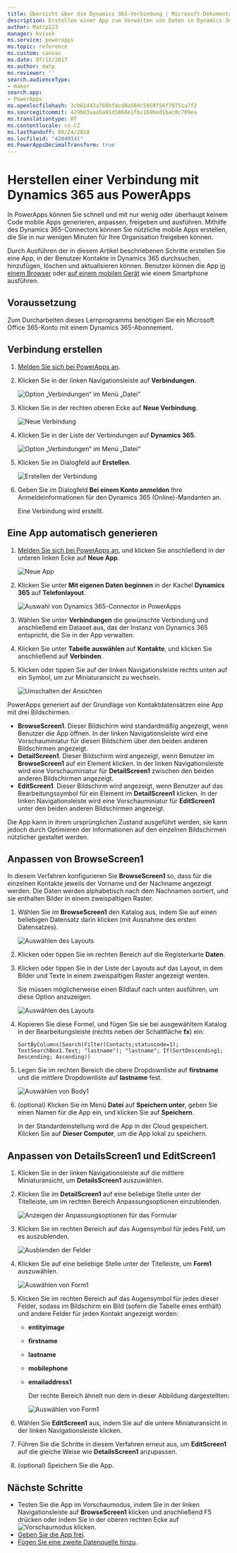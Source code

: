 ```yaml
---
title: Übersicht über die Dynamics 365-Verbindung | Microsoft-Dokumentation
description: Erstellen einer App zum Verwalten von Daten in Dynamics 365
author: Mattp123
manager: kvivek
ms.service: powerapps
ms.topic: reference
ms.custom: canvas
ms.date: 07/12/2017
ms.author: matp
ms.reviewer: ''
search.audienceType:
- maker
search.app:
- PowerApps
ms.openlocfilehash: 3c061d43a766bfdcd0a560c5959756f79751a7f2
ms.sourcegitcommit: 429b83aaa5a91d5868e1fbc169bed1bac0c709ea
ms.translationtype: HT
ms.contentlocale: cs-CZ
ms.lasthandoff: 08/24/2018
ms.locfileid: "42849141"
ms.PowerAppsDecimalTransform: true
---
```

# <a name="connect-to-dynamics-365-from-powerapps"></a>Herstellen einer Verbindung mit Dynamics 365 aus PowerApps
In PowerApps können Sie schnell und mit nur wenig oder überhaupt keinem Code mobile Apps generieren, anpassen, freigeben und ausführen. Mithilfe des Dynamics 365-Connectors können Sie nützliche mobile Apps erstellen, die Sie in nur wenigen Minuten für Ihre Organisation freigeben können.

Durch Ausführen der in diesem Artikel beschriebenen Schritte erstellen Sie eine App, in der Benutzer Kontakte in Dynamics 365 durchsuchen, hinzufügen, löschen und aktualisieren können. Benutzer können die App [in einem Browser](../../../user/run-app-browser.md) oder [auf einem mobilen Gerät](../../../user/run-app-client.md) wie einem Smartphone ausführen.

## <a name="prerequisite"></a>Voraussetzung
Zum Durcharbeiten dieses Lernprogramms benötigen Sie ein Microsoft Office 365-Konto mit einem Dynamics 365-Abonnement.

## <a name="create-a-connection"></a>Verbindung erstellen
1. [Melden Sie sich bei PowerApps an](https://web.powerapps.com?utm_source=padocs&utm_medium=linkinadoc&utm_campaign=referralsfromdoc).
2. Klicken Sie in der linken Navigationsleiste auf **Verbindungen**.
   
    ![Option „Verbindungen“ im Menü „Datei“](./media/connection-dynamics-crmonline/file-connections.png)
3. Klicken Sie in der rechten oberen Ecke auf **Neue Verbindung**.
   
    ![Neue Verbindung](./media/connection-dynamics-crmonline/new-connection.png)
4. Klicken Sie in der Liste der Verbindungen auf **Dynamics 365**.
   
    ![Option „Verbindungen“ im Menü „Datei“](./media/connection-dynamics-crmonline/connection-d365.png)
5. Klicken Sie im Dialogfeld auf **Erstellen**.
   
    ![Erstellen der Verbindung](./media/connection-dynamics-crmonline/create-connection.png)
6. Geben Sie im Dialogfeld **Bei einem Konto anmelden** Ihre Anmeldeinformationen für den Dynamics 365 (Online)-Mandanten an.
   
    Eine Verbindung wird erstellt.

## <a name="generate-an-app-automatically"></a>Eine App automatisch generieren
1. [Melden Sie sich bei PowerApps an](https://web.powerapps.com?utm_source=padocs&utm_medium=linkinadoc&utm_campaign=referralsfromdoc), und klicken Sie anschließend in der unteren linken Ecke auf **Neue App**.
   
    ![Neue App](./media/connection-dynamics-crmonline/new-app.png)
2. Klicken Sie unter **Mit eigenen Daten beginnen** in der Kachel **Dynamics 365** auf **Telefonlayout**.
   
    ![Auswahl von Dynamics 365-Connector in PowerApps](./media/connection-dynamics-crmonline/phonelayout.png)
3. Wählen Sie unter **Verbindungen** die gewünschte Verbindung und anschließend ein Dataset aus, das der Instanz von Dynamics 365 entspricht, die Sie in der App verwalten.
4. Klicken Sie unter **Tabelle auswählen** auf **Kontakte**, und klicken Sie anschließend auf **Verbinden**.
5. Klicken oder tippen Sie auf der linken Navigationsleiste rechts unten auf ein Symbol, um zur Miniaturansicht zu wechseln.
   
    ![Umschalten der Ansichten](./media/connection-dynamics-crmonline/toggle-view.png)

PowerApps generiert auf der Grundlage von Kontaktdatensätzen eine App mit drei Bildschirmen.

* **BrowseScreen1**. Dieser Bildschirm wird standardmäßig angezeigt, wenn Benutzer die App öffnen. In der linken Navigationsleiste wird eine Vorschauminiatur für diesen Bildschirm über den beiden anderen Bildschirmen angezeigt.
* **DetailScreen1**. Dieser Bildschirm wird angezeigt, wenn Benutzer im **BrowseScreen1** auf ein Element klicken.  In der linken Navigationsleiste wird eine Vorschauminiatur für **DetailScreen1** zwischen den beiden anderen Bildschirmen angezeigt.
* **EditScreen1**. Dieser Bildschirm wird angezeigt, wenn Benutzer auf das Bearbeitungssymbol für ein Element im **DetailScreen1** klicken. In der linken Navigationsleiste wird eine Vorschauminiatur für **EditScreen1** unter den beiden anderen Bildschirmen angezeigt.

Die App kann in ihrem ursprünglichen Zustand ausgeführt werden, sie kann jedoch durch Optimieren der Informationen auf den einzelnen Bildschirmen nützlicher gestaltet werden.

## <a name="customize-browsescreen1"></a>Anpassen von BrowseScreen1
In diesem Verfahren konfigurieren Sie **BrowseScreen1** so, dass für die einzelnen Kontakte jeweils der Vorname und der Nachname angezeigt werden. Die Daten werden alphabetisch nach dem Nachnamen sortiert, und sie enthalten Bilder in einem zweispaltigen Raster.

1. Wählen Sie im **BrowseScreen1** den Katalog aus, indem Sie auf einen beliebigen Datensatz darin klicken (mit Ausnahme des ersten Datensatzes).
   
    ![Auswählen des Layouts](./media/connection-dynamics-crmonline/select-gallery.png)
2. Klicken oder tippen Sie im rechten Bereich auf die Registerkarte **Daten**.
3. Klicken oder tippen Sie in der Liste der Layouts auf das Layout, in dem Bilder und Texte in einem zweispaltigen Raster angezeigt werden.
   
    Sie müssen möglicherweise einen Bildlauf nach unten ausführen, um diese Option anzuzeigen.
   
    ![Auswählen des Layouts](./media/connection-dynamics-crmonline/select-layout.png)
4. Kopieren Sie diese Formel, und fügen Sie sie bei ausgewähltem Katalog in der Bearbeitungsleiste (rechts neben der Schaltfläche **fx**) ein:
   
    `SortByColumns(Search(Filter(Contacts;statuscode=1); TextSearchBox1.Text; "lastname"); "lastname"; If(SortDescending1; Descending; Ascending))`
5. Legen Sie im rechten Bereich die obere Dropdownliste auf **firstname** und die mittlere Dropdownliste auf **lastname** fest.
   
    ![Auswählen von Body1](./media/connection-dynamics-crmonline/firstname-lastname.png)
6. (optional) Klicken Sie im Menü **Datei** auf **Speichern unter**, geben Sie einen Namen für die App ein, und klicken Sie auf **Speichern**.
   
    In der Standardeinstellung wird die App in der Cloud gespeichert. Klicken Sie auf **Dieser Computer**, um die App lokal zu speichern.

## <a name="customize-detailsscreen1-and-editscreen1"></a>Anpassen von DetailsScreen1 und EditScreen1
1. Klicken Sie in der linken Navigationsleiste auf die mittlere Miniaturansicht, um **DetailsScreen1** auszuwählen.
2. Klicken Sie im **DetailScreen1** auf eine beliebige Stelle unter der Titelleiste, um im rechten Bereich Anpassungsoptionen einzublenden.
   
    ![Anzeigen der Anpassungsoptionen für das Formular](./media/connection-dynamics-crmonline/show-customization.png)
3. Klicken Sie im rechten Bereich auf das Augensymbol für jedes Feld, um es auszublenden.
   
    ![Ausblenden der Felder](./media/connection-dynamics-crmonline/hide-field.png)
4. Klicken Sie auf eine beliebige Stelle unter der Titelleiste, um **Form1** auszuwählen.
   
    ![Auswählen von Form1](./media/connection-dynamics-crmonline/select-form1.png)
5. Klicken Sie im rechten Bereich auf das Augensymbol für jedes dieser Felder, sodass im Bildschirm ein Bild (sofern die Tabelle eines enthält) und andere Felder für jeden Kontakt angezeigt werden:
   
   * **entityimage**
   * **firstname**
   * **lastname**
   * **mobilephone**
   * **emailaddress1**
     
     Der rechte Bereich ähnelt nun dem in dieser Abbildung dargestellten:
     
     ![Auswählen von Form1](./media/connection-dynamics-crmonline/show-fields.png)
6. Wählen Sie **EditScreen1** aus, indem Sie auf die untere Miniaturansicht in der linken Navigationsleiste klicken.
7. Führen Sie die Schritte in diesem Verfahren erneut aus, um **EditScreen1** auf die gleiche Weise wie **DetailsScreen1** anzupassen.
8. (optional) Speichern Sie die App.

## <a name="next-steps"></a>Nächste Schritte
* Testen Sie die App im Vorschaumodus, indem Sie in der linken Navigationsleiste auf **BrowseScreen1** klicken und anschließend F5 drücken oder indem Sie in der oberen rechten Ecke auf ![Vorschaumodus](./media/connection-dynamics-crmonline/runpowerapp.png) klicken.
* [Geben Sie die App frei](../share-app.md).
* [Fügen Sie eine zweite Datenquelle hinzu](../add-data-connection.md).

